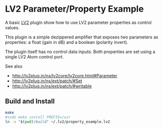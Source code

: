 LV2 Parameter/Property Example
==============================

A basic [LV2](http://lv2plug.in) plugin show how to use LV2 parameter
properties as control values.

This plugin is a simple dezippered amplifier that exposes two parameters
as properties: a float (gain in dB) and a boolean (polarity invert).

The plugin itself has no control data inputs. Both properties are set
using a single LV2 Atom control port.

See also

* http://lv2plug.in/ns/lv2core/lv2core.html#Parameter
* http://lv2plug.in/ns/ext/patch/#Set
* http://lv2plug.in/ns/ext/patch/#writable

Build and Install
-----------------

```bash
make
#sudo make install PREFIX=/usr
ln -s "$(pwd)/build" ~/.lv2/property_example.lv2
```
